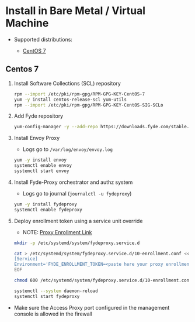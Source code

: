 # Install in Bare Metal / Virtual Machine

- Supported distributions:

  - [CentOS 7](##centos-7)

## Centos 7

1. Install Software Collections (SCL) repository

    ```sh
    rpm --import /etc/pki/rpm-gpg/RPM-GPG-KEY-CentOS-7
    yum -y install centos-release-scl yum-utils
    rpm --import /etc/pki/rpm-gpg/RPM-GPG-KEY-CentOS-SIG-SCLo
    ```

1. Add Fyde repository

    ```sh
    yum-config-manager -y --add-repo https://downloads.fyde.com/stable.repo
    ```

1. Install Envoy Proxy

    - Logs go to `/var/log/envoy/envoy.log`

    ```sh
    yum -y install envoy
    systemctl enable envoy
    systemctl start envoy
    ```

1. Install Fyde-Proxy orchestrator and authz system

    - Logs go to journal (`journalctl -u fydeproxy`)

    ```sh
    yum -y install fydeproxy
    systemctl enable fydeproxy
    ```

1. Deploy enrollment token using a service unit override

    - NOTE: [Proxy Enrollment Link](../console/configurations/add_proxy.md#adding-a-proxy)

    ```sh
    mkdir -p /etc/systemd/system/fydeproxy.service.d

    cat > /etc/systemd/system/fydeproxy.service.d/10-enrollment.conf <<EOF
    [Service]
    Environment='FYDE_ENROLLMENT_TOKEN=<paste here your proxy enrollment link>'
    EOF

    chmod 600 /etc/systemd/system/fydeproxy.service.d/10-enrollment.conf

    systemctl --system daemon-reload
    systemctl start fydeproxy
    ```

- Make sure the Access Proxy port configured in the management console is allowed in the firewall
